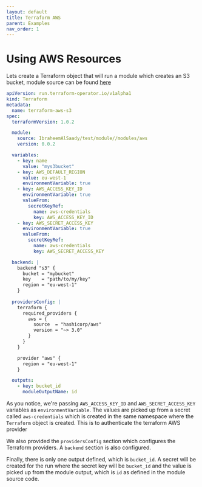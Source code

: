 ```yaml
---
layout: default
title: Terraform AWS
parent: Examples
nav_order: 1
---
```


# Using AWS Resources
Lets create a Terraform object that will run a module which creates an S3 bucket, module source can be found [here](https://github.com/IbraheemAlSaady/terraform-module-test/blob/main/modules/aws/main.tf)

```yaml
apiVersion: run.terraform-operator.io/v1alpha1
kind: Terraform
metadata:
  name: terraform-aws-s3
spec:
  terraformVersion: 1.0.2

  module:
    source: IbraheemAlSaady/test/module//modules/aws
    version: 0.0.2

  variables:
    - key: name
      value: "mys3bucket"
    - key: AWS_DEFAULT_REGION
      value: eu-west-1
      environmentVariable: true
    - key: AWS_ACCESS_KEY_ID
      environmentVariable: true
      valueFrom:
        secretKeyRef:
          name: aws-credentials
          key: AWS_ACCESS_KEY_ID
    - key: AWS_SECRET_ACCESS_KEY
      environmentVariable: true
      valueFrom:
        secretKeyRef:
          name: aws-credentials
          key: AWS_SECRET_ACCESS_KEY

  backend: |
    backend "s3" {
      bucket = "mybucket"
      key    = "path/to/my/key"
      region = "eu-west-1"
    }
  
  providersConfig: |
    terraform {
      required_providers {
        aws = {
          source  = "hashicorp/aws"
          version = "~> 3.0"
        }
      }
    }

    provider "aws" {
      region = "eu-west-1"
    }

  outputs:
    - key: bucket_id
      moduleOutputName: id 
```

As you notice, we're passing `AWS_ACCESS_KEY_ID` and  `AWS_SECRET_ACCESS_KEY` variables as `environmentVariable`. The values are picked up from a secret called `aws-credentials` which is created in the same namespace where the `Terraform` object is created. This is to authenticate the terraform AWS provider

We also provided the `providersConfig` section which configures the Terraform providers. A `backend` section is also configured.

Finally, there is only one output defined, which is `bucket_id`. A secret will be created for the run where the secret key will be `bucket_id` and the value is picked up from the module output, which is `id` as defined in the module source code.